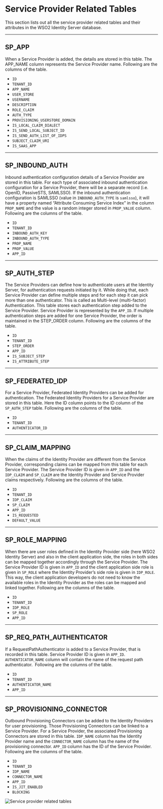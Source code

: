 # Service Provider Related Tables

This section lists out all the service provider related tables and their
attributes in the WSO2 Identity Server database.

---

## SP_APP

When a Service Provider is added, the details are stored in this table.
The APP_NAME column represents the Service Provider name. Following are
the columns of the table.

-   `ID`
-   `TENANT_ID`
-   `APP_NAME`
-   `USER_STORE`
-   `USERNAME`
-   `DESCRIPTION`
-   `ROLE_CLAIM`
-   `AUTH_TYPE`
-   `PROVISIONING_USERSTORE_DOMAIN`
-   `IS_LOCAL_CLAIM_DIALECT`
-   `IS_SEND_LOCAL_SUBJECT_ID`
-   `IS_SEND_AUTH_LIST_OF_IDPS`
-   `SUBJECT_CLAIM_URI`
-   `IS_SAAS_APP`

---

## SP_INBOUND_AUTH

Inbound authentication configuration details of a Service Provider are
stored in this table. For each type of associated inbound authentication
configuration for a Service Provider, there will be a separate record
(i.e. OpenID, PassiveSTS, SAMLSSO). If the inbound authentication
configuration is SAMLSSO (value in `INBOUND_AUTH_TYPE` is `samlsso`), it
will have a property named “Attribute Consuming Service Index” in the
column `PROP_NAME` and the value is a random integer stored in
`PROP_VALUE` column. Following are the columns of the table.

-   `ID`
-   `TENANT_ID`
-   `INBOUND_AUTH_KEY`
-   `INBOUND_AUTH_TYPE`
-   `PROP_NAME`
-   `PROP_VALUE`
-   `APP_ID`

--- 

## SP_AUTH_STEP

The Service Providers can define how to authenticate users at the
Identity Server, for authentication requests initiated by it. While
doing that, each Service Provider can define multiple steps and for each
step it can pick more than one authenticator. This is called as
Multi-level (multi-factor) Authentication. This table stores each
authentication step added to the Service Provider. Service Provider is
represented by the `APP_ID`. If multiple authentication steps are added
for one Service Provider, the order is maintained in the STEP_ORDER
column. Following are the columns of the table.

-   `ID`
-   `TENANT_ID`
-   `STEP_ORDER`
-   `APP_ID`
-   `IS_SUBJECT_STEP`
-   `IS_ATTRIBUTE_STEP`

--- 

## SP_FEDERATED_IDP

For a Service Provider, Federated Identity Providers can be added for
authentication. The Federated Identity Providers for a Service Provider
are stored in this table. Here the ID column points to the ID column of
the `SP_AUTH_STEP` table. Following are the columns of the table.

-   `ID`
-   `TENANT_ID`
-   `AUTHENTICATOR_ID`

--- 

## SP_CLAIM_MAPPING

When the claims of the Identity Provider are different from the Service
Provider, corresponding claims can be mapped from this table for each
Service Provider. The Service Provider ID is given in `APP_ID` and the
`IDP_CLAIM` and `SP_CLAIM` are the Identity Provider and Service Provider
claims respectively. Following are the columns of the table.

-   `ID`
-   `TENANT_ID`
-   `IDP_CLAIM`
-   `SP_CLAIM`
-   `APP_ID`
-   `IS_REQUESTED`
-   `DEFAULT_VALUE`

--- 

## SP_ROLE_MAPPING

When there are user roles defined in the Identity Provider side (here
WSO2 Identity Server) and also in the client application side, the roles
in both sides can be mapped together accordingly through the Service
Provider. The Service Provider ID is given in `APP_ID` and the client
application side role is given in `SP_ROLE` where the Identity Provider’s
side role is given in `IDP_ROLE`. This way, the client application
developers do not need to know the available roles in the Identity
Provider as the roles can be mapped and linked together. Following are
the columns of the table.

-   `ID`
-   `TENANT_ID`
-   `IDP_ROLE`
-   `SP_ROLE`
-   `APP_ID`

---

## SP_REQ_PATH_AUTHENTICATOR

If a RequestPathAuthenticator is added to a Service Provider, that is
recorded in this table. Service Provider ID is given in `APP_ID`.
`AUTHENTICATOR_NAME` column will contain the name of the request path
authenticator.  Following are the columns of the table.

-   `ID`
-   `TENANT_ID`
-   `AUTHENTICATOR_NAME`
-   `APP_ID`

---  

## SP_PROVISIONING_CONNECTOR

Outbound Provisioning Connectors can be added to the Identity Providers
for user provisioning. Those Provisioning Connectors can be linked to a
Service Provider. For a Service Provider, the associated Provisioning
Connectors are stored in this table. `IDP_NAME` column has the Identity
Provider name and the `CONNECTOR_NAME` column has the name of the
provisioning connector. `APP_ID` column has the ID of the Service
Provider. Following are the columns of the table.

-   `ID`
-   `TENANT_ID`
-   `IDP_NAME`
-   `CONNECTOR_NAME`
-   `APP_ID`
-   `IS_JIT_ENABLED`
-   `BLOCKING`


![Service provider related tables](../../../assets/img/deploy/service-provider-related-tables.png) 
